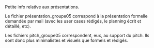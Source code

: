 Petite info relative aux présentations.

Le fichier présentation_groupe05 correspond à la présentation formelle demandée par mail (avec les user cases rédigés, le planning écrit et détaillé, etc).

Les fichiers pitch_groupe05 correspondent, eux, au support du pitch. Ils sont donc plus minimalistes et visuels que formels et rédigés. 
